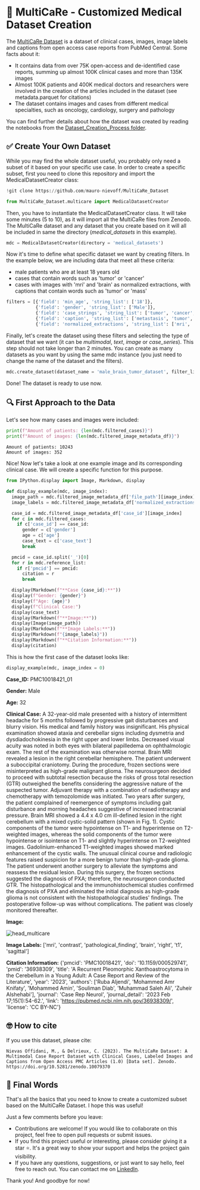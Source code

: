 # 🏥 MultiCaRe - Customized Medical Dataset Creation

The [MultiCaRe Dataset](https://zenodo.org/records/10079370) is a dataset of clinical cases, images, image labels and captions from open access case reports from PubMed Central. Some facts about it:
- It contains data from over 75K open-access and de-identified case reports, summing up almost 100K clinical cases and more than 135K images
- Almost 100K patients and 400K medical doctors and researchers were involved in the creation of the articles included in the dataset (see metadata.parquet for citations)
- The dataset contains images and cases from different medical specialties, such as oncology, cardiology, surgery and pathology

You can find further details about how the dataset was created by reading the notebooks from the [Dataset_Creation_Process folder](https://github.com/mauro-nievoff/MultiCaRe_Dataset/tree/main/Dataset_Creation_Process).

## ✅ Create Your Own Dataset

While you may find the whole dataset useful, you probably only need a subset of it based on your specific use case. In order to create a specific subset, first you need to clone this repository and import the MedicalDatasetCreator class:
```python
!git clone https://github.com/mauro-nievoff/MultiCaRe_Dataset

from MultiCaRe_Dataset.multicare import MedicalDatasetCreator
```
Then, you have to instantiate the MedicalDatasetCreator class. It will take some minutes (5 to 10), as it will import all the MultiCaRe files from Zenodo. The MultiCaRe dataset and any dataset that you create based on it will all be included in same the directory (_medical_datasets_ in this example).

```python
mdc = MedicalDatasetCreator(directory = 'medical_datasets')
```
Now it's time to define what specific dataset we want by creating filters. In the example below, we are including data that meet all these criteria:
- male patients who are at least 18 years old
- cases that contain words such as 'tumor' or 'cancer'
- cases with images with 'mri' and 'brain' as normalized extractions, with captions that contain words such as 'tumor' or 'mass'

```python
filters = [{'field': 'min_age', 'string_list': ['18']},
           {'field': 'gender', 'string_list': ['Male']},
           {'field': 'case_strings', 'string_list': ['tumor', 'cancer', 'carcinoma'], 'operator': 'any'},
           {'field': 'caption', 'string_list': ['metastasis', 'tumor', 'mass'], 'operator': 'any'},
           {'field': 'normalized_extractions', 'string_list': ['mri', 'brain']}]
```
Finally, let's create the dataset using these filters and selecting the type of dataset that we want (it can be _multimodal_, _text_, _image_ or _case_series_). This step should not take longer than 2 minutes. You can create as many datasets as you want by using the same mdc instance (you just need to change the name of the dataset and the filters).
```python
mdc.create_dataset(dataset_name = 'male_brain_tumor_dataset', filter_list = filters, dataset_type = 'multimodal')
```
Done! The dataset is ready to use now.

## 🔍 First Approach to the Data
Let's see how many cases and images were included:
```python
print(f"Amount of patients: {len(mdc.filtered_cases)}")
print(f"Amount of images: {len(mdc.filtered_image_metadata_df)}")
```
```
Amount of patients: 10243
Amount of images: 352
```
Nice! Now let's take a look at one example image and its corresponding clinical case. We will create a specific function for this purpose.

```python
from IPython.display import Image, Markdown, display

def display_example(mdc, image_index):
  image_path = mdc.filtered_image_metadata_df['file_path'][image_index]
  image_labels = mdc.filtered_image_metadata_df['normalized_extractions'][image_index]

  case_id = mdc.filtered_image_metadata_df['case_id'][image_index]
  for c in mdc.filtered_cases:
    if c['case_id'] == case_id:
      gender = c['gender']
      age = c['age']
      case_text = c['case_text']
      break

  pmcid = case_id.split('_')[0]
  for r in mdc.reference_list:
    if r['pmcid'] == pmcid:
      citation = r
      break

  display(Markdown(f"**Case {case_id}:**"))
  display(f"Gender: {gender}")
  display(f"Age: {age}")
  display(f"Clinical Case:")
  display(case_text)
  display(Markdown(f"**Image:**"))
  display(Image(image_path))
  display(Markdown(f"**Image Labels:**"))
  display(Markdown(f"{image_labels}"))
  display(Markdown(f"**Citation Information:**"))
  display(citation)
```
This is how the first case of the dataset looks like:
```python
display_example(mdc, image_index = 0)
```

__Case_ID:__ PMC10018421_01

__Gender:__ Male

__Age:__ 32

__Clinical Case:__
A 32-year-old male presented with a history of intermittent headache for 5 months followed by progressive gait disturbances and blurry vision. His medical and family history was insignificant. His physical examination showed ataxia and cerebellar signs including dysmetria and dysdiadochokinesia in the right upper and lower limbs. Decreased visual acuity was noted in both eyes with bilateral papilledema on ophthalmologic exam. The rest of the examination was otherwise normal. Brain MRI revealed a lesion in the right cerebellar hemisphere. The patient underwent a suboccipital craniotomy. During the procedure, frozen sections were misinterpreted as high-grade malignant glioma. The neurosurgeon decided to proceed with subtotal resection because the risks of gross total resection (GTR) outweighed the benefits considering the aggressive nature of the suspected tumor. Adjuvant therapy with a combination of radiotherapy and chemotherapy with temozolomide was initiated. Two years after surgery, the patient complained of reemergence of symptoms including gait disturbance and morning headaches suggestive of increased intracranial pressure. Brain MRI showed a 4.4 x 4.0 cm ill-defined lesion in the right cerebellum with a mixed cystic-solid pattern (shown in Fig. 1). Cystic components of the tumor were hypointense on T1- and hyperintense on T2-weighted images, whereas the solid components of the tumor were hypointense or isointense on T1- and slightly hyperintense on T2-weighted images. Gadolinium-enhanced T1-weighted images showed marked enhancement of the cystic walls. The unusual clinical course and radiologic features raised suspicion for a more benign tumor than high-grade glioma. The patient underwent another surgery to alleviate the symptoms and reassess the residual lesion. During this surgery, the frozen sections suggested the diagnosis of PXA; therefore, the neurosurgeon conducted GTR. The histopathological and the immunohistochemical studies confirmed the diagnosis of PXA and eliminated the initial diagnosis as high-grade glioma is not consistent with the histopathological studies' findings. The postoperative follow-up was without complications. The patient was closely monitored thereafter.

__Image:__

![head_multicare](https://github.com/mauro-nievoff/MultiCaRe_Dataset/assets/55700369/402c63e5-408f-4f24-8e79-87832fbefb7d)

__Image Labels:__
['mri', 'contrast', 'pathological_finding', 'brain', 'right', 't1', 'sagittal']

__Citation Information:__
{'pmcid': 'PMC10018421',
 'doi': '10.1159/000529741',
 'pmid': '36938309',
 'title': 'A Recurrent Pleomorphic Xanthoastrocytoma in the Cerebellum in a Young Adult: A Case Report and Review of the Literature',
 'year': '2023',
 'authors': ['Ruba Aljendi',
             'Mohammed Amr Knifaty',
             'Mohammed Amin',
             'Souliman Diab',
             'Muhammad Saleh Ali',
             'Zuheir Alshehabi'],
 'journal': 'Case Rep Neurol',
 'journal_detail': '2023 Feb 17;15(1):54-62.',
 'link': 'https://pubmed.ncbi.nlm.nih.gov/36938309/',
 'license': 'CC BY-NC'}

## 🤓 How to cite
If you use this dataset, please cite:

```
Nievas Offidani, M., & Delrieux, C. (2023). The MultiCaRe Dataset: A Multimodal Case Report Dataset with Clinical Cases, Labeled Images and Captions from Open Access PMC Articles (1.0) [Data set]. Zenodo. https://doi.org/10.5281/zenodo.10079370
```
## :wave: Final Words

That's all the basics that you need to know to create a customized subset based on the MultiCaRe Dataset. I hope this was useful!

Just a few comments before you leave:

- Contributions are welcome! If you would like to collaborate on this project, feel free to open pull requests or submit issues.
- If you find this project useful or interesting, please consider giving it a star ⭐. It's a great way to show your support and helps the project gain visibility.
- If you have any questions, suggestions, or just want to say hello, feel free to reach out. You can contact me on [LinkedIn](https://www.linkedin.com/in/mauronievasoffidani/).
  
Thank you! And goodbye for now!

